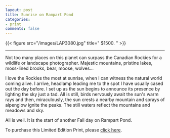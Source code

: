 ```yaml
---
layout: post
title: Sunrise on Rampart Pond
categories: 
- print
comments: false
---
```

{{< figure src="/images/LAP3080.jpg" title=" $1500.  " >}}

---

Not too many places on this planet can surpass the Canadian Rockies for a wildlife or landscape photographer. Majestic mountains, pristine lakes, moss-lined brooks, bear, moose, wolves… 

I love the Rockies the most at sunrise, when I can witness the natural world coming alive. I arrive, headlamp leading me to the spot I have usually cased out the day before. I set up as the sun begins to announce its presence by lighting the sky just a tad. All is still, birds nervously await the sun's warm rays and then, miraculously, the sun crests a nearby mountain and sprays of alpenglow ignite the peaks. The still waters reflect the mountains and meadows and sky. 

All is well. It is the start of another Fall day on Rampart Pond.  

To purchase this Limited Edition Print, please [click here](http://shop.lesterpickerphoto.com/page/505).